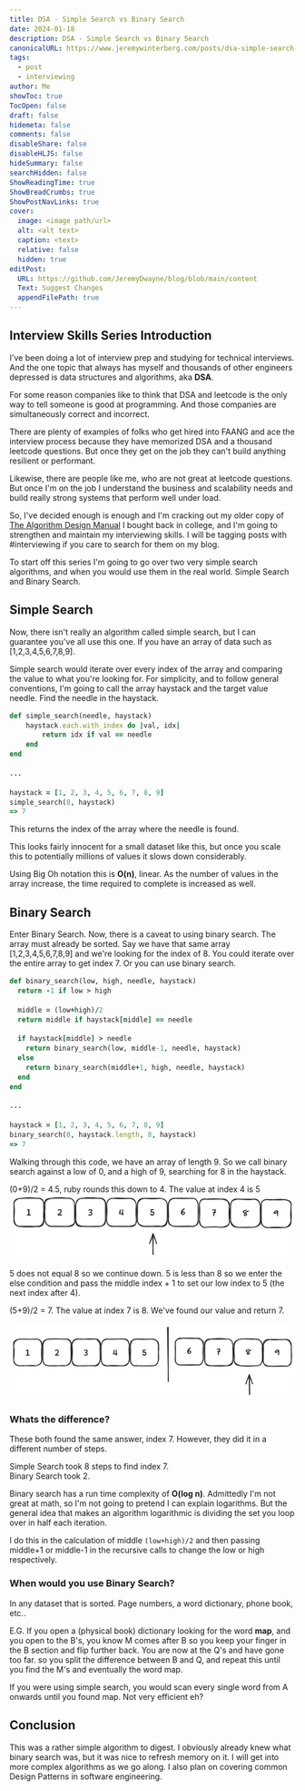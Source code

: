 ```yaml
---
title: DSA - Simple Search vs Binary Search
date: 2024-01-18
description: DSA - Simple Search vs Binary Search
canonicalURL: https://www.jeremywinterberg.com/posts/dsa-simple-search-vs-binary-search/
tags:
  - post
  - interviewing
author: Me
showToc: true
TocOpen: false
draft: false
hidemeta: false
comments: false
disableShare: false
disableHLJS: false
hideSummary: false
searchHidden: false
ShowReadingTime: true
ShowBreadCrumbs: true
ShowPostNavLinks: true
cover:
  image: <image path/url>
  alt: <alt text>
  caption: <text>
  relative: false
  hidden: true
editPost:
  URL: https://github.com/JeremyDwayne/blog/blob/main/content
  Text: Suggest Changes
  appendFilePath: true
---
```


## Interview Skills Series Introduction

I've been doing a lot of interview prep and studying for technical interviews. And the one topic that always has myself and thousands of other engineers depressed is data structures and algorithms, aka **DSA**.

For some reason companies like to think that DSA and leetcode is the only way to tell someone is good at programming. And those companies are simultaneously correct and incorrect.

There are plenty of examples of folks who get hired into FAANG and ace the interview process because they have memorized DSA and a thousand leetcode questions. But once they get on the job they can't build anything resilient or performant.

Likewise, there are people like me, who are not great at leetcode questions. But once I'm on the job I understand the business and scalability needs and build really strong systems that perform well under load.

So, I've decided enough is enough and I'm cracking out my older copy of [The Algorithm Design Manual](https://amzn.to/422mJjG) I bought back in college, and I'm going to strengthen and maintain my interviewing skills. I will be tagging posts with #interviewing if you care to search for them on my blog.

To start off this series I'm going to go over two very simple search algorithms, and when you would use them in the real world. Simple Search and Binary Search.

## Simple Search

Now, there isn't really an algorithm called simple search, but I can guarantee you've all use this one. If you have an array of data such as [1,2,3,4,5,6,7,8,9].

Simple search would iterate over every index of the array and comparing the value to what you're looking for. For simplicity, and to follow general conventions, I'm going to call the array haystack and the target value needle. Find the needle in the haystack.

```ruby
def simple_search(needle, haystack)
	haystack.each.with_index do |val, idx|
		return idx if val == needle
	end
end

...

haystack = [1, 2, 3, 4, 5, 6, 7, 8, 9]
simple_search(8, haystack)
=> 7
```

This returns the index of the array where the needle is found.

This looks fairly innocent for a small dataset like this, but once you scale this to potentially millions of values it slows down considerably.

Using Big Oh notation this is **O(n)**, linear. As the number of values in the array increase, the time required to complete is increased as well.

## Binary Search

Enter Binary Search. Now, there is a caveat to using binary search. The array must already be sorted. Say we have that same array [1,2,3,4,5,6,7,8,9] and we're looking for the index of 8. You could iterate over the entire array to get index 7. Or you can use binary search.

```ruby
def binary_search(low, high, needle, haystack)
  return -1 if low > high

  middle = (low+high)/2
  return middle if haystack[middle] == needle

  if haystack[middle] > needle
    return binary_search(low, middle-1, needle, haystack)
  else
    return binary_search(middle+1, high, needle, haystack)
  end
end

...

haystack = [1, 2, 3, 4, 5, 6, 7, 8, 9]
binary_search(0, haystack.length, 8, haystack)
=> 7
```

Walking through this code, we have an array of length 9. So we call binary search against a low of 0, and a high of 9, searching for 8 in the haystack.

(0+9)/2 = 4.5, ruby rounds this down to 4. The value at index 4 is 5
![](assets/Pasted%20image%2020240118153735.png)

5 does not equal 8 so we continue down. 5 is less than 8 so we enter the else condition and pass the middle index + 1 to set our low index to 5 (the next index after 4).

(5+9)/2 = 7. The value at index 7 is 8. We've found our value and return 7.

![](assets/Pasted%20image%2020240118153750.png)

### Whats the difference?

These both found the same answer, index 7. However, they did it in a different number of steps.

Simple Search took 8 steps to find index 7.  
Binary Search took 2.

Binary search has a run time complexity of **O(log n)**. Admittedly I'm not great at math, so I'm not going to pretend I can explain logarithms. But the general idea that makes an algorithm logarithmic is dividing the set you loop over in half each iteration.

I do this in the calculation of middle `(low+high)/2` and then passing middle+1 or middle-1 in the recursive calls to change the low or high respectively.

### When would you use Binary Search?

In any dataset that is sorted. Page numbers, a word dictionary, phone book, etc..

E.G. If you open a (physical book) dictionary looking for the word **map**, and you open to the B's, you know M comes after B so you keep your finger in the B section and flip further back. You are now at the Q's and have gone too far. so you split the difference between B and Q, and repeat this until you find the M's and eventually the word map.

If you were using simple search, you would scan every single word from A onwards until you found map. Not very efficient eh?

## Conclusion

This was a rather simple algorithm to digest. I obviously already knew what binary search was, but it was nice to refresh memory on it. I will get into more complex algorithms as we go along. I also plan on covering common Design Patterns in software engineering.

